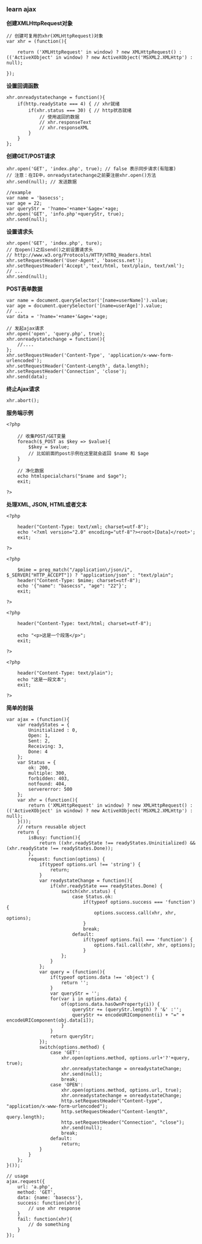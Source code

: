 ### learn ajax

**创建XMLHttpRequest对象**

    // 创建可复用的xhr(XMLHttpRequest)对象
    var xhr = (function(){
    
        return ('XMLHttpRequest' in window) ? new XMLHttpRequest() : (('ActiveXObject' in window) ? new ActiveXObject('MSXML2.XMLHttp') : null);
    
    });
    
**设置回调函数**

    xhr.onreadystatechange = function(){
        if(http.readyState === 4) { // xhr就绪
            if(xhr.status === 30) { // http状态就绪
                // 使用返回的数据
                // xhr.responseText
                // xhr.responseXML
            }
        }
    };
    
**创建GET/POST请求**

    xhr.open('GET', 'index.php', true); // false 表示同步请求(有阻塞)
    // 注意：在IE中，onreadystatechange之前要注册xhr.open()方法
    xhr.send(null); // 发送数据
    
    //example
    var name = 'basecss';
    var age = 22;
    var queryStr = '?name='+name+'&age='+age;
    xhr.open('GET', 'info.php'+queryStr, true);
    xhr.send(null);
    
**设置请求头**

    xhr.open('GET', 'index.php', ture);
    // 在open()之后send()之前设置请求头
    // http://www.w3.org/Protocols/HTTP/HTRQ_Headers.html
    xhr.setRequestHeader('User-Agent', 'basecss.net');
    xhr.setRequestHeader('Accept','text/html, text/plain, text/xml');
    // ...
    xhr.send(null);
    
**POST表单数据**

    var name = document.querySelector('[name=userName]').value;
    var age = document.querySelector('[name=userAge]').value;
    // ...
    var data = '?name='+name+'&age='+age;
    
    // 发起ajax请求
    xhr.open('open', 'query.php', true);
    xhr.onreadystatechange = function(){
        //....
    };
    xhr.setRequestHeader('Content-Type', 'application/x-www-form-urlencoded');
    xhr.setRequestHeader('Content-Length', data.length);
    xhr.setRequestHeader('Connection', 'close');
    xhr.send(data);
    
**终止Ajax请求**

    xhr.abort();
    
**服务端示例**

    <?php
    
        // 收集POST/GET变量
        foreach($_POST as $key => $value){
            $$key = $value;
            // 比如前面的post示例在这里就会返回 $name 和 $age
        }
        
        // 净化数据
        echo htmlspecialchars("$name and $age");
        exit;
    
    ?>
    
**处理XML, JSON, HTML或者文本**

    <?php
    
        header("Content-Type: text/xml; charset=utf-8");
        echo '<?xml version="2.0" encoding="utf-8"?><root>[Data]</root>';
        exit;
    
    ?>
    
    <?php
    
        $mime = preg_match("/application\/json/i", $_SERVER["HTTP_ACCEPT"]) ? "application/json" : "text/plain";
        header("Content-Type: $mime; charset=utf-8");
        echo '{"name": "basecss", "age": "22"}';
        exit;
    
    ?>
    
    <?php
    
        header("Content-Type: text/html; charset=utf-8");
        
        echo "<p>这是一个段落</p>";
        exit;
    
    ?>
    
    <?php
    
        header("Content-Type: text/plain");
        echo "这是一段文本";
        exit;
    
    ?>
    
**简单的封装**

    var ajax = (function(){
        var readyStates = {
            Uninitialized : 0,
            Open: 1,
            Sent: 2,
            Receiving: 3,
            Done: 4
        };
        var Status = {
            ok: 200,
            multiple: 300,
            forbidden: 403,
            notfound: 404,
            servererror: 500
        };
        var xhr = (function(){
            return ('XMLHttpRequest' in window) ? new XMLHttpRequest() : (('ActiveXObject' in window) ? new ActiveXObject('MSXML2.XMLHttp') : null);
        }());
        // return reusable object
        return {
            isBusy: function(){
                return ((xhr.readyState !== readyStates.Uninitialized) && (xhr.readyState !== readyStates.Done));
            },
            request: function(options) {
                if(typeof options.url !== 'string') {
                    return;
                }
                var readystateChange = function(){
                    if(xhr.readyState === readyStates.Done) {
                        switch(xhr.status) {
                            case Status.ok:
                                if(typeof options.success === 'function') {                    
                                    options.success.call(xhr, xhr,  options);
                                }
                                break;
                            default:
                                if(typeof options.fail === 'function') {
                                    options.fail.call(xhr, xhr, options);
                                }
                        };
                    }
                };
                var query = (function(){
                    if(typeof options.data !== 'object') {
                        return '';
                    }
                    var queryStr = '';
                    for(var i in options.data) {
                        of(options.data.hasOwnProperty(i)) {
                            queryStr += (queryStr.length) ? '&' :'';
                            queryStr += encodeURIComponent(i) + "=" + encodeURIComponent(obj.data[i]);
                        }
                    }
                    return queryStr;
                });
                switch(options.method) {
                    case 'GET':
                        xhr.open(options.method, options.url+'?'+query, true);
                        xhr.onreadystatechange = onreadystateChange;
                        xhr.send(null);
                        break;
                    case 'OPEN':
                        xhr.open(options.method, options.url, true);
                        xhr.onreadystatechange = onreadystateChange;
                        http.setRequestHeader("Content-type", "application/x-www-form-urlencoded");
                        http.setRequestHeader("Content-length", query.length);
                        http.setRequestHeader("Connection", "close");
                        xhr.send(null);
                        break;
                    default:
                        return;
                }
            }
        };
    }());
    
    // usage
    ajax.request({
        url: 'a.php',
        method: 'GET',
        data: {name: 'basecss'},
        success: function(xhr){
            // use xhr response
        }
        fail: function(xhr){
            // do something
        }
    });

